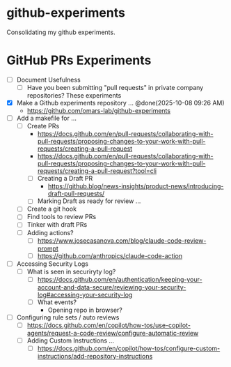 # github-experiments
Consolidating my github experiments.


# GitHub PRs Experiments
* [ ] Document Usefulness
	* [ ] Have you been submitting "pull requests" in private company repositories? These experiments 
* [x] Make a Github experiments repository ... @done(2025-10-08 09:26 AM)
	* https://github.com/omars-lab/github-experiments
* [ ] Add a makefile for ...
	* [ ] Create PRs
		* https://docs.github.com/en/pull-requests/collaborating-with-pull-requests/proposing-changes-to-your-work-with-pull-requests/creating-a-pull-request
		* https://docs.github.com/en/pull-requests/collaborating-with-pull-requests/proposing-changes-to-your-work-with-pull-requests/creating-a-pull-request?tool=cli
		* [ ] Creating a Draft PR
			* https://github.blog/news-insights/product-news/introducing-draft-pull-requests/
		* [ ] Marking Draft as ready for review ...
	* [ ] Create a git hook
	* [ ] Find tools to review PRs
	* [ ] Tinker with draft PRs
	* [ ] Adding actions?
		* [ ] https://www.josecasanova.com/blog/claude-code-review-prompt
		* [ ] https://github.com/anthropics/claude-code-action
* [ ] Accessing Security Logs
	* [ ] What is seen in securiryty log?
		* [ ] https://docs.github.com/en/authentication/keeping-your-account-and-data-secure/reviewing-your-security-log#accessing-your-security-log
		* [ ] What events?
			* Opening repo in browser?
* [ ] Configuring rule sets / auto reviews 
	* [ ] https://docs.github.com/en/copilot/how-tos/use-copilot-agents/request-a-code-review/configure-automatic-review
	* [ ] Adding Custom Instructions ...
		* [ ] https://docs.github.com/en/copilot/how-tos/configure-custom-instructions/add-repository-instructions
